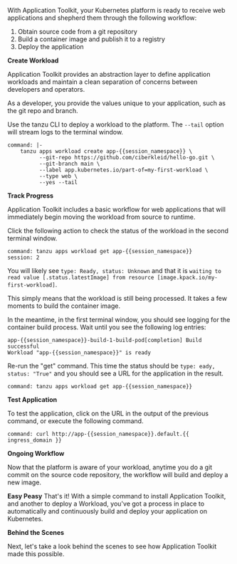 With Application Toolkit, your Kubernetes platform is ready to receive web applications and shepherd them through the following workflow:
1. Obtain source code from a git repository
2. Build a container image and publish it to a registry
3. Deploy the application

**Create Workload**

Application Toolkit provides an abstraction layer to define application workloads and maintain a clean separation of concerns between developers and operators.

As a developer, you provide the values unique to your application, such as the git repo and branch.

Use the tanzu CLI to deploy a workload to the platform. The `--tail` option will stream logs to the terminal window.
```terminal:execute
command: |-
    tanzu apps workload create app-{{session_namespace}} \
          --git-repo https://github.com/ciberkleid/hello-go.git \
          --git-branch main \
          --label app.kubernetes.io/part-of=my-first-workload \
          --type web \
          --yes --tail
```

**Track Progress**

Application Toolkit includes a basic workflow for web applications that will immediately begin moving the workload from source to runtime.

Click the following action to check the status of the workload in the second terminal window.
```terminal:execute
command: tanzu apps workload get app-{{session_namespace}}
session: 2
```

You will likely see `type: Ready, status: Unknown` and that it is `waiting to read value [.status.latestImage] from resource [image.kpack.io/my-first-workload]`.

This simply means that the workload is still being processed.
It takes a few moments to build the container image.

In the meantime, in the first terminal window, you should see logging for the container build process.
Wait until you see the following log entries:
```shell
app-{{session_namespace}}-build-1-build-pod[completion] Build successful
Workload "app-{{session_namespace}}" is ready
```

Re-run the "get" command.
This time the status should be `type: eady, status: "True"` and you should see a URL for the application in the result.
```terminal:execute
command: tanzu apps workload get app-{{session_namespace}}
```

**Test Application**

To test the application, click on the URL in the output of the previous command, or execute the following command.

```terminal:execute
command: curl http://app-{{session_namespace}}.default.{{ ingress_domain }}
```

**Ongoing Workflow**

Now that the platform is aware of your workload, anytime you do a git commit on the source code repository, the workflow will build and deploy a new image.

**Easy Peasy**
That's it! With a simple command to install Application Toolkit, and another to deploy a Workload, you've got a process in place to automatically and continuously build and deploy your application on Kubernetes.

**Behind the Scenes**

Next, let's take a look behind the scenes to see how Application Toolkit made this possible.

